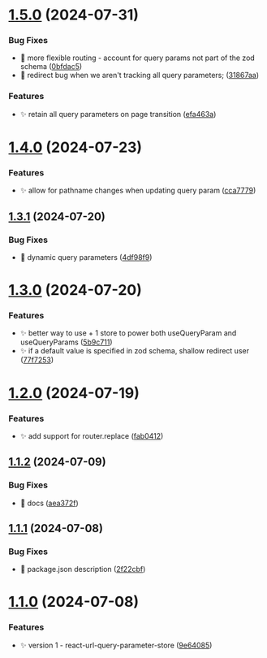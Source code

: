 # [1.5.0](https://github.com/abhishekbhardwaj/react-url-query-parameter-store/compare/v1.4.0...v1.5.0) (2024-07-31)


### Bug Fixes

* 🐛 more flexible routing - account for query params not part of the zod schema ([0bfdac5](https://github.com/abhishekbhardwaj/react-url-query-parameter-store/commit/0bfdac5fd3656938acf23c5d63204329f9ab97b4))
* 🐛 redirect bug when we aren't tracking all query parameters; ([31867aa](https://github.com/abhishekbhardwaj/react-url-query-parameter-store/commit/31867aa4e7dc167771571ab39bfe55e1d567ac13))


### Features

* ✨ retain all query parameters on page transition ([efa463a](https://github.com/abhishekbhardwaj/react-url-query-parameter-store/commit/efa463a71f46bf3c39449e9f5c1dea6d5727c5cd))

# [1.4.0](https://github.com/abhishekbhardwaj/react-url-query-parameter-store/compare/v1.3.1...v1.4.0) (2024-07-23)


### Features

* ✨ allow for pathname changes when updating query param ([cca7779](https://github.com/abhishekbhardwaj/react-url-query-parameter-store/commit/cca7779f20aa2e55a85c825c14186953dc3df251))

## [1.3.1](https://github.com/abhishekbhardwaj/react-url-query-parameter-store/compare/v1.3.0...v1.3.1) (2024-07-20)


### Bug Fixes

* 🐛 dynamic query parameters ([4df98f9](https://github.com/abhishekbhardwaj/react-url-query-parameter-store/commit/4df98f9073a827006877dd843dde4e3eb7260f30))

# [1.3.0](https://github.com/abhishekbhardwaj/react-url-query-parameter-store/compare/v1.2.0...v1.3.0) (2024-07-20)


### Features

* ✨ better way to use + 1 store to power both useQueryParam and useQueryParams ([5b9c711](https://github.com/abhishekbhardwaj/react-url-query-parameter-store/commit/5b9c71172cfc10fd7b78e3b6d06b1b587abfc9c8))
* ✨ if a default value is specified in zod schema, shallow redirect user ([77f7253](https://github.com/abhishekbhardwaj/react-url-query-parameter-store/commit/77f7253ff1813de7b2d4d850b3d585bfc74469e2))

# [1.2.0](https://github.com/abhishekbhardwaj/react-url-query-parameter-store/compare/v1.1.2...v1.2.0) (2024-07-19)


### Features

* ✨ add support for router.replace ([fab0412](https://github.com/abhishekbhardwaj/react-url-query-parameter-store/commit/fab0412bc9fef6ba4273135d78dbc74882a5789a))

## [1.1.2](https://github.com/abhishekbhardwaj/react-url-query-parameter-store/compare/v1.1.1...v1.1.2) (2024-07-09)


### Bug Fixes

* 🐛 docs ([aea372f](https://github.com/abhishekbhardwaj/react-url-query-parameter-store/commit/aea372f28f12d68d973ea2f75286c84ad10faa18))

## [1.1.1](https://github.com/abhishekbhardwaj/react-url-query-parameter-store/compare/v1.1.0...v1.1.1) (2024-07-08)


### Bug Fixes

* 🐛 package.json description ([2f22cbf](https://github.com/abhishekbhardwaj/react-url-query-parameter-store/commit/2f22cbf9d3a3d09ee609a98b111ba90eddd56d8e))

# [1.1.0](https://github.com/abhishekbhardwaj/react-url-query-parameter-store/compare/v1.0.0...v1.1.0) (2024-07-08)


### Features

* ✨ version 1 - react-url-query-parameter-store ([9e64085](https://github.com/abhishekbhardwaj/react-url-query-parameter-store/commit/9e64085b1d3048df7ce955b895f2b10e84846b22))
